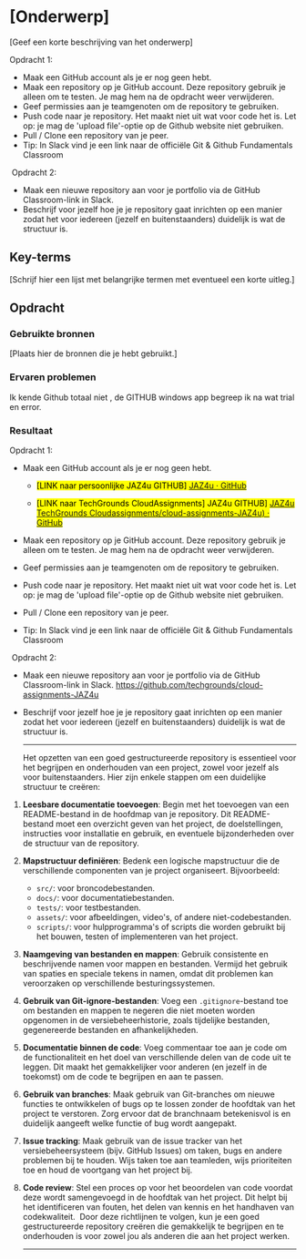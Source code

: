 # [Onderwerp]

[Geef een korte beschrijving van het onderwerp]

Opdracht 1:

- Maak een GitHub account als je er nog geen hebt.
- Maak een repository op je GitHub account. Deze repository gebruik je alleen om te testen. Je mag hem na de opdracht weer verwijderen.
- Geef permissies aan je teamgenoten om de repository te gebruiken.
- Push code naar je repository. Het maakt niet uit wat voor code het is. Let op: je mag de 'upload file'-optie op de Github website niet gebruiken. 
- Pull / Clone een repository van je peer.
- Tip: In Slack vind je een link naar de officiële Git & Github Fundamentals Classroom

 Opdracht 2:

- Maak een nieuwe repository aan voor je portfolio via de GitHub Classroom-link in Slack.
- Beschrijf voor jezelf hoe je je repository gaat inrichten op een manier zodat het voor iedereen (jezelf en buitenstaanders) duidelijk is wat de structuur is.

## Key-terms

[Schrijf hier een lijst met belangrijke termen met eventueel een korte uitleg.]

## Opdracht

### Gebruikte bronnen

[Plaats hier de bronnen die je hebt gebruikt.]

### Ervaren problemen

Ik kende Github totaal niet , de GITHUB windows app begreep ik na wat trial en error. 

### Resultaat

Opdracht 1:

- Maak een GitHub account als je er nog geen hebt.
  
  - <mark>[LINK naar persoonlijke JAZ4u GITHUB] [JAZ4u · GitHub](https://github.com/JAZ4u)</mark>
  
  - <mark>[LINK naar TechGrounds CloudAssignments] JAZ4u GITHUB] [JAZ4u TechGrounds Cloudassignments/cloud-assignments-JAZ4u) · GitHub](https://github.com/techgrounds/cloud-assignments-JAZ4u)</mark>

- Maak een repository op je GitHub account. Deze repository gebruik je alleen om te testen. Je mag hem na de opdracht weer verwijderen.

- Geef permissies aan je teamgenoten om de repository te gebruiken.

- Push code naar je repository. Het maakt niet uit wat voor code het is. Let op: je mag de 'upload file'-optie op de Github website niet gebruiken. 

- Pull / Clone een repository van je peer.

- Tip: In Slack vind je een link naar de officiële Git & Github Fundamentals Classroom

 Opdracht 2:

- Maak een nieuwe repository aan voor je portfolio via de GitHub Classroom-link in Slack.
  https://github.com/techgrounds/cloud-assignments-JAZ4u

- Beschrijf voor jezelf hoe je je repository gaat inrichten op een manier zodat het voor iedereen (jezelf en buitenstaanders) duidelijk is wat de structuur is.
  
  ****************
  
  Het opzetten van een goed gestructureerde repository is essentieel voor het begrijpen en onderhouden van een project, zowel voor jezelf als voor buitenstaanders. Hier zijn enkele stappen om een duidelijke structuur te creëren:
  ​
1. **Leesbare documentatie toevoegen**:
   Begin met het toevoegen van een README-bestand in de hoofdmap van je repository. Dit README-bestand moet een overzicht geven van het project, de doelstellingen, instructies voor installatie en gebruik, en eventuele bijzonderheden over de structuur van de repository.
   ​

2. **Mapstructuur definiëren**:
   Bedenk een logische mapstructuur die de verschillende componenten van je project organiseert. Bijvoorbeeld:
   ​
   
   - `src/`: voor broncodebestanden.
   - `docs/`: voor documentatiebestanden.
   - `tests/`: voor testbestanden.
   - `assets/`: voor afbeeldingen, video's, of andere niet-codebestanden.
   - `scripts/`: voor hulpprogramma's of scripts die worden gebruikt bij het bouwen, testen of implementeren van het project.
     ​

3. **Naamgeving van bestanden en mappen**:
   Gebruik consistente en beschrijvende namen voor mappen en bestanden. Vermijd het gebruik van spaties en speciale tekens in namen, omdat dit problemen kan veroorzaken op verschillende besturingssystemen.
   ​

4. **Gebruik van Git-ignore-bestanden**:
   Voeg een `.gitignore`-bestand toe om bestanden en mappen te negeren die niet moeten worden opgenomen in de versiebeheerhistorie, zoals tijdelijke bestanden, gegenereerde bestanden en afhankelijkheden.
   ​

5. **Documentatie binnen de code**:
   Voeg commentaar toe aan je code om de functionaliteit en het doel van verschillende delen van de code uit te leggen. Dit maakt het gemakkelijker voor anderen (en jezelf in de toekomst) om de code te begrijpen en aan te passen.
   ​

6. **Gebruik van branches**:
   Maak gebruik van Git-branches om nieuwe functies te ontwikkelen of bugs op te lossen zonder de hoofdtak van het project te verstoren. Zorg ervoor dat de branchnaam betekenisvol is en duidelijk aangeeft welke functie of bug wordt aangepakt.
   ​

7. **Issue tracking**:
   Maak gebruik van de issue tracker van het versiebeheersysteem (bijv. GitHub Issues) om taken, bugs en andere problemen bij te houden. Wijs taken toe aan teamleden, wijs prioriteiten toe en houd de voortgang van het project bij.
   ​

8. **Code review**:
   Stel een proces op voor het beoordelen van code voordat deze wordt samengevoegd in de hoofdtak van het project. Dit helpt bij het identificeren van fouten, het delen van kennis en het handhaven van codekwaliteit.
   ​
   Door deze richtlijnen te volgen, kun je een goed gestructureerde repository creëren die gemakkelijk te begrijpen en te onderhouden is voor zowel jou als anderen die aan het project werken.
   
   *************

